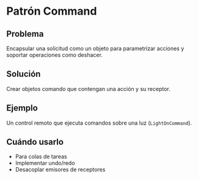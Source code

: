 # Patrón Command

## Problema
Encapsular una solicitud como un objeto para parametrizar acciones y soportar operaciones como deshacer.

## Solución
Crear objetos comando que contengan una acción y su receptor.

## Ejemplo
Un control remoto que ejecuta comandos sobre una luz (`LightOnCommand`).

## Cuándo usarlo
- Para colas de tareas
- Implementar undo/redo
- Desacoplar emisores de receptores
